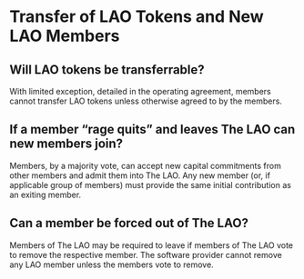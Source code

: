 # Transfer of LAO Tokens and New LAO Members

## Will LAO tokens be transferrable?

With limited exception, detailed in the operating agreement, members cannot transfer LAO tokens unless otherwise agreed to by the members.

## If a member “rage quits” and leaves The LAO can new members join?

Members, by a majority vote, can accept new capital commitments from other members and admit them into The LAO. Any new member (or, if applicable group of members) must provide the same initial contribution as an exiting member.

## Can a member be forced out of The LAO?

Members of The LAO may be required to leave if members of The LAO vote to remove the respective member. The software provider cannot remove any LAO member unless the members vote to remove.
